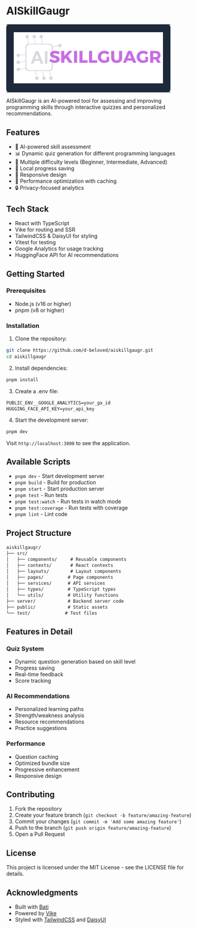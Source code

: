 # AISkillGaugr

<div align="center">
  <table>
    <tr>
      <td align="center" style="background-color: #1e293b; padding: 20px; border-radius: 8px;">
        <img src="./src/assets/guagrLogo.png" alt="AIGuagr Logo" width="400">
      </td>
    </tr>
  </table>
</div>

AISkillGaugr is an AI-powered tool for assessing and improving programming skills through interactive quizzes and personalized recommendations.

## Features

- 🧠 AI-powered skill assessment
- 📊 Dynamic quiz generation for different programming languages
- 🎯 Multiple difficulty levels (Beginner, Intermediate, Advanced)
- 💾 Local progress saving
- 📱 Responsive design
- 🚀 Performance optimization with caching
- 🔒 Privacy-focused analytics

## Tech Stack

- React with TypeScript
- Vike for routing and SSR
- TailwindCSS & DaisyUI for styling
- Vitest for testing
- Google Analytics for usage tracking
- HuggingFace API for AI recommendations

## Getting Started

### Prerequisites

- Node.js (v16 or higher)
- pnpm (v8 or higher)

### Installation

1. Clone the repository:

```bash
git clone https://github.com/d-beloved/aiskillgaugr.git
cd aiskillgaugr
```

2. Install dependencies:

```bash
pnpm install
```

3. Create a .env file:

```env
PUBLIC_ENV__GOOGLE_ANALYTICS=your_ga_id
HUGGING_FACE_API_KEY=your_api_key
```

4. Start the development server:

```bash
pnpm dev
```

Visit `http://localhost:3000` to see the application.

## Available Scripts

- `pnpm dev` - Start development server
- `pnpm build` - Build for production
- `pnpm start` - Start production server
- `pnpm test` - Run tests
- `pnpm test:watch` - Run tests in watch mode
- `pnpm test:coverage` - Run tests with coverage
- `pnpm lint` - Lint code

## Project Structure

```
aiskillgaugr/
├── src/
│   ├── components/     # Reusable components
│   ├── contexts/       # React contexts
│   ├── layouts/        # Layout components
│   ├── pages/         # Page components
│   ├── services/      # API services
│   ├── types/         # TypeScript types
│   └── utils/         # Utility functions
├── server/            # Backend server code
├── public/            # Static assets
└── test/             # Test files
```

## Features in Detail

### Quiz System

- Dynamic question generation based on skill level
- Progress saving
- Real-time feedback
- Score tracking

### AI Recommendations

- Personalized learning paths
- Strength/weakness analysis
- Resource recommendations
- Practice suggestions

### Performance

- Question caching
- Optimized bundle size
- Progressive enhancement
- Responsive design

## Contributing

1. Fork the repository
2. Create your feature branch (`git checkout -b feature/amazing-feature`)
3. Commit your changes (`git commit -m 'Add some amazing feature'`)
4. Push to the branch (`git push origin feature/amazing-feature`)
5. Open a Pull Request

## License

This project is licensed under the MIT License - see the LICENSE file for details.

## Acknowledgments

- Built with [Bati](https://batijs.dev)
- Powered by [Vike](https://vike.dev)
- Styled with [TailwindCSS](https://tailwindcss.com) and [DaisyUI](https://daisyui.com)
